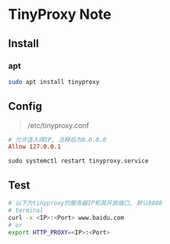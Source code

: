 TinyProxy Note
==============

Install
-------

### apt

``` sh
sudo apt install tinyproxy
```

Config
------

> /etc/tinyproxy.conf

``` conf
# 允许连入得IP, 注释后为0.0.0.0
Allow 127.0.0.1
```

    sudo systemctl restart tinyproxy.service

Test
----

``` sh
# 以下为tinyproxy的服务器IP和其开放端口, 默认8888
# terminal
curl -x <IP>:<Port> www.baidu.com
# or
export HTTP_PROXY=<IP>:<Port>